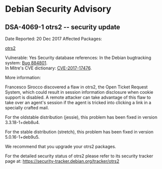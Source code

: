 
Debian Security Advisory
========================


DSA-4069-1 otrs2 -- security update
-----------------------------------



Date Reported:
20 Dec 2017
Affected Packages:

[otrs2](https://packages.debian.org/src:otrs2)

Vulnerable:
Yes
Security database references:
In the Debian bugtracking system: [Bug 884801](https://bugs.debian.org/cgi-bin/bugreport.cgi?bug=884801).  
In Mitre's CVE dictionary: [CVE-2017-17476](https://security-tracker.debian.org/tracker/CVE-2017-17476).  

More information:

Francesco Sirocco discovered a flaw in otrs2, the Open Ticket Request
System, which could result in session information disclosure when cookie
support is disabled. A remote attacker can take advantage of this flaw
to take over an agent's session if the agent is tricked into clicking a
link in a specially crafted mail.


For the oldstable distribution (jessie), this problem has been fixed
in version 3.3.18-1+deb8u4.


For the stable distribution (stretch), this problem has been fixed in
version 5.0.16-1+deb9u5.


We recommend that you upgrade your otrs2 packages.


For the detailed security status of otrs2 please refer to its security
tracker page at: <https://security-tracker.debian.org/tracker/otrs2>





